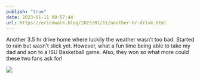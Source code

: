 ```yaml
---
publish: "true"
date: 2023-01-11 00:57:44
url: https://ericmwalk.blog/2023/01/11/another-hr-drive.html
---
```


Another 3.5 hr drive home where luckily the weather wasn’t too bad. Started to rain but wasn’t slick yet. However, what a fun time being able to take my dad and son to a ISU Basketball game. Also, they won so what more could these two fans ask for!


![](https://ericmwalk.blog/uploads/2023/67c3d259d2.jpg)